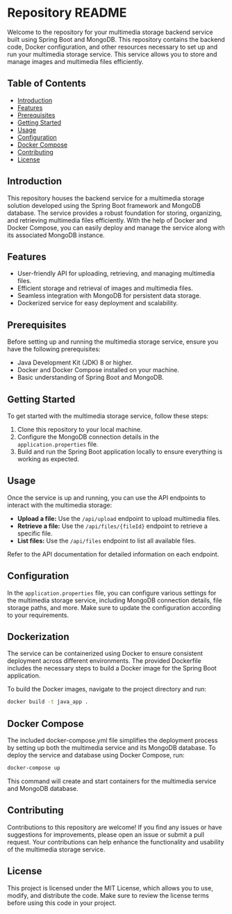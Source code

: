 # Repository README

Welcome to the repository for your multimedia storage backend service built using Spring Boot and MongoDB. This repository contains the backend code, Docker configuration, and other resources necessary to set up and run your multimedia storage service. This service allows you to store and manage images and multimedia files efficiently.

## Table of Contents

- [Introduction](#introduction)
- [Features](#features)
- [Prerequisites](#prerequisites)
- [Getting Started](#getting-started)
- [Usage](#usage)
- [Configuration](#configuration)
- [Docker Compose](#docker-compose)
- [Contributing](#contributing)
- [License](#license)

## Introduction

This repository houses the backend service for a multimedia storage solution developed using the Spring Boot framework and MongoDB database. The service provides a robust foundation for storing, organizing, and retrieving multimedia files efficiently. With the help of Docker and Docker Compose, you can easily deploy and manage the service along with its associated MongoDB instance.

## Features

- User-friendly API for uploading, retrieving, and managing multimedia files.
- Efficient storage and retrieval of images and multimedia files.
- Seamless integration with MongoDB for persistent data storage.
- Dockerized service for easy deployment and scalability.

## Prerequisites

Before setting up and running the multimedia storage service, ensure you have the following prerequisites:

- Java Development Kit (JDK) 8 or higher.
- Docker and Docker Compose installed on your machine.
- Basic understanding of Spring Boot and MongoDB.

## Getting Started

To get started with the multimedia storage service, follow these steps:

1. Clone this repository to your local machine.
2. Configure the MongoDB connection details in the `application.properties` file.
3. Build and run the Spring Boot application locally to ensure everything is working as expected.

## Usage

Once the service is up and running, you can use the API endpoints to interact with the multimedia storage:

- **Upload a file:** Use the `/api/upload` endpoint to upload multimedia files.
- **Retrieve a file:** Use the `/api/files/{fileId}` endpoint to retrieve a specific file.
- **List files:** Use the `/api/files` endpoint to list all available files.

Refer to the API documentation for detailed information on each endpoint.

## Configuration

In the `application.properties` file, you can configure various settings for the multimedia storage service, including MongoDB connection details, file storage paths, and more. Make sure to update the configuration according to your requirements.

## Dockerization

The service can be containerized using Docker to ensure consistent deployment across different environments. The provided Dockerfile includes the necessary steps to build a Docker image for the Spring Boot application.

To build the Docker images, navigate to the project directory and run:

```bash
docker build -t java_app .
```
## Docker Compose

The included docker-compose.yml file simplifies the deployment process by setting up both the multimedia service and its MongoDB database. To deploy the service and database using Docker Compose, run:

```bash
docker-compose up
```

This command will create and start containers for the multimedia service and MongoDB database.

## Contributing

Contributions to this repository are welcome! If you find any issues or have suggestions for improvements, please open an issue or submit a pull request. Your contributions can help enhance the functionality and usability of the multimedia storage service.

## License

This project is licensed under the MIT License, which allows you to use, modify, and distribute the code. Make sure to review the license terms before using this code in your project.


